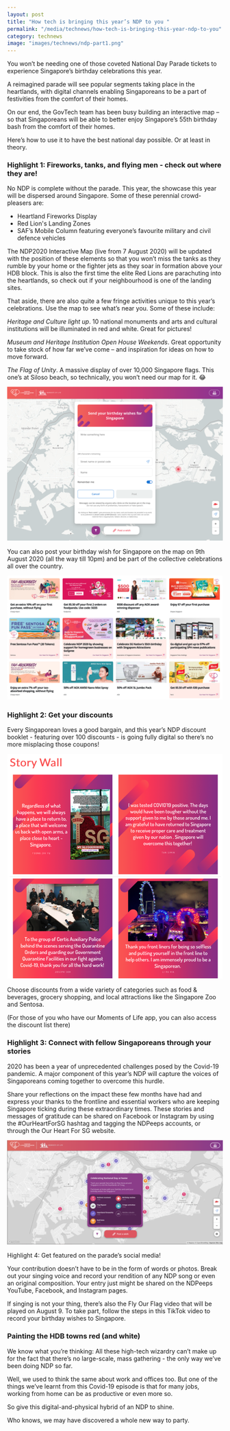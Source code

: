 ```yaml
---
layout: post
title: "How tech is bringing this year’s NDP to you "
permalink: "/media/technews/how-tech-is-bringing-this-year-ndp-to-you"
category: technews
image: "images/technews/ndp-part1.png"
---
```


You won’t be needing one of those coveted National Day Parade tickets to experience Singapore’s birthday celebrations this year. 

A reimagined parade will see popular segments taking place in the heartlands, with digital channels enabling Singaporeans to be a part of festivities from the comfort of their homes.

On our end, the GovTech team has been busy building an interactive map – so that Singaporeans will be able to better enjoy Singapore’s 55th birthday bash from the comfort of their homes. 

Here’s how to use it to have the best national day possible. Or at least in theory.

### **Highlight 1: Fireworks, tanks, and flying men - check out where they are!**

No NDP is complete without the parade. This year, the showcase this year will be dispersed around Singapore. Some of these perennial crowd-pleasers are:

 - Heartland Fireworks Display
 - Red Lion's Landing Zones
 - SAF’s Mobile Column featuring everyone’s favourite military and civil defence vehicles 

The NDP2020 Interactive Map (live from 7 August 2020) will be updated with the position of these elements so that you won’t miss the tanks as they rumble by your home or the fighter jets as they soar in formation above your HDB block. This is also the first time the elite Red Lions are parachuting into the heartlands, so check out if your neighbourhood is one of the landing sites.

That aside, there are also quite a few fringe activities unique to this year’s celebrations. Use the map to see what’s near you. Some of these include: 

*Heritage and Culture light up*. 10 national monuments and arts and cultural institutions will be illuminated in red and white. Great for pictures! 

*Museum and Heritage Institution Open House Weekends*. Great opportunity to take stock of how far we’ve come – and inspiration for ideas on how to move forward. 

*The Flag of Unity*. A massive display of over 10,000 Singapore flags. This one’s at Siloso beach, so technically, you won’t need our map for it. 😂

![NDP 2020](/images/technews/ndp-part2.png)

You can also post your birthday wish for Singapore on the map on 9th August 2020 (all the way till 10pm) and be part of the collective celebrations all over the country. 

![NDP 2020](/images/technews/ndp-part3.png)

### **Highlight 2: Get your discounts**

Every Singaporean loves a good bargain, and this year’s NDP discount booklet - featuring over 100 discounts - is going fully digital so there’s no more misplacing those coupons!

![NDP 2020](/images/technews/ndp-part4.png)

Choose discounts from a wide variety of categories such as food & beverages, grocery shopping, and local attractions like the Singapore Zoo and Sentosa. 

(For those of you who have our Moments of Life app, you can also access the discount list there)

### **Highlight 3: Connect with fellow Singaporeans through your stories**

2020 has been a year of unprecedented challenges posed by the Covid-19 pandemic. A major component of this year’s NDP will capture the voices of Singaporeans coming together to overcome this hurdle. 

Share your reflections on the impact these few months have had and express your thanks to the frontline and essential workers who are keeping Singapore ticking during these extraordinary times. These stories and messages of gratitude can be shared on Facebook or Instagram by using the #OurHeartForSG hashtag and tagging the NDPeeps accounts, or through the Our Heart For SG website. 

![NDP 2020](/images/technews/ndp-part5.png)

Highlight 4: Get featured on the parade’s social media!

Your contribution doesn’t have to be in the form of words or photos. Break out your singing voice and record your rendition of any NDP song or even an original composition. Your entry just might be shared on the NDPeeps YouTube, Facebook, and Instagram pages. 

If singing is not your thing, there’s also the Fly Our Flag video that will be played on August 9. To take part, follow the steps in this TikTok video to record your birthday wishes to Singapore.  

### **Painting the HDB towns red (and white)**

We know what you’re thinking: All these high-tech wizardry can’t make up for the fact that there’s no large-scale, mass gathering - the only way we’ve been doing NDP so far. 

Well, we used to think the same about work and offices too. But one of the things we’ve learnt from this Covid-19 episode is that for many jobs, working from home can be as productive or even more so. 

So give this digital-and-physical hybrid of an NDP to shine. 

Who knows, we may have discovered a whole new way to party. 


